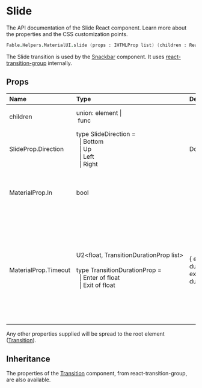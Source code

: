 # Slide

<p class="description">The API documentation of the Slide React component. Learn more about the properties and the CSS customization points.</p>

```fsharp
Fable.Helpers.MaterialUI.slide (props : IHTMLProp list) (children : ReactElement list) : ReactElement
```

The Slide transition is used by the [Snackbar](#/api/snackbars/) component.
It uses [react-transition-group](https://github.com/reactjs/react-transition-group) internally.

## Props

| Name | Type | Default | Description |
|:-----|:-----|:--------|:------------|
| <span class="prop-name">children</span> | <span class="prop-type">union:&nbsp;element&nbsp;&#124;<br>&nbsp;func<br></span> |   | A single child content element. |
| <span class="prop-name">SlideProp.Direction</span> | <span class="prop-type">type&nbsp;SlideDirection&nbsp;=<br>&nbsp;&nbsp;&#124;&nbsp;Bottom<br>&nbsp;&nbsp;&#124;&nbsp;Up<br>&nbsp;&nbsp;&#124;&nbsp;Left<br>&nbsp;&nbsp;&#124;&nbsp;Right<br></span> | <span class="prop-default">Down</span> | Direction the child node will enter from. |
| <span class="prop-name">MaterialProp.In</span> | <span class="prop-type">bool</span> |   | If `true`, show the component; triggers the enter or exit animation. |
| <span class="prop-name">MaterialProp.Timeout</span> | <span class="prop-type">U2&lt;float,&nbsp;TransitionDurationProp&nbsp;list&gt;<br><br>type&nbsp;TransitionDurationProp&nbsp;=<br>&nbsp;&nbsp;&#124;&nbsp;Enter&nbsp;of&nbsp;float<br>&nbsp;&nbsp;&#124;&nbsp;Exit&nbsp;of&nbsp;float<br></span> | <span class="prop-default">{  enter: duration.enteringScreen,  exit: duration.leavingScreen,}</span> | The duration for the transition, in milliseconds. You may specify a single timeout for all transitions, or individually with an object. |

Any other properties supplied will be spread to the root element ([Transition](https://reactcommunity.org/react-transition-group/#Transition)).

## Inheritance

The properties of the [Transition](https://reactcommunity.org/react-transition-group/#Transition) component, from react-transition-group, are also available.
<!-- You can take advantage of this behavior to [target nested components](/guides/api/#spread). -->

<!--## Demos-->

<!--- [Dialogs](/demos/dialogs/)-->
<!--- [Transitions](/utils/transitions/)-->

